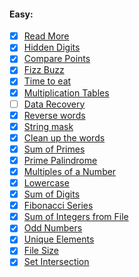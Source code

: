 #### Easy:

 * [x] [Read More](https://github.com/TraiOi/CodeEval/blob/master/Easy/Read_More.pl)
 * [x] [Hidden Digits](https://github.com/TraiOi/CodeEval/blob/master/Easy/Hidden_Digits.pl)
 * [x] [Compare Points](https://github.com/TraiOi/CodeEval/blob/master/Easy/Compare_Points.pl)
 * [x] [Fizz Buzz](https://github.com/TraiOi/CodeEval/blob/master/Easy/Fizz_Buzz.pl)
 * [x] [Time to eat](https://github.com/TraiOi/CodeEval/blob/master/Easy/Time_to_eat.pl)
 * [x] [Multiplication Tables](https://github.com/TraiOi/CodeEval/blob/master/Easy/Multiplication_Tables.pl)
 * [ ] [Data Recovery](https://github.com/TraiOi/CodeEval/blob/master/Easy/Data_Recovery.pl)
 * [x] [Reverse words](https://github.com/TraiOi/CodeEval/blob/master/Easy/Reverse_words.pl)
 * [x] [String mask](https://github.com/TraiOi/CodeEval/blob/master/Easy/String_mask.pl)
 * [x] [Clean up the words](https://github.com/TraiOi/CodeEval/blob/master/Easy/Clean_up_the_words.pl)
 * [x] [Sum of Primes](https://github.com/TraiOi/CodeEval/blob/master/Easy/Sum_of_Primes.pl)
 * [x] [Prime Palindrome](https://github.com/TraiOi/CodeEval/blob/master/Easy/Prime_Palindrome.pl)
 * [x] [Multiples of a Number](https://github.com/TraiOi/CodeEval/blob/master/Easy/Multiples_of_a_Number.pl)
 * [x] [Lowercase](https://github.com/TraiOi/CodeEval/blob/master/Easy/Lowercase.pl)
 * [x] [Sum of Digits](https://github.com/TraiOi/CodeEval/blob/master/Easy/Sum_of_Digits.pl)
 * [x] [Fibonacci Series](https://github.com/TraiOi/CodeEval/blob/master/Easy/Fibonacci_Series.pl)
 * [x] [Sum of Integers from File](https://github.com/TraiOi/CodeEval/blob/master/Easy/Sum_of_Integers_from_File.pl)
 * [x] [Odd Numbers](https://github.com/TraiOi/CodeEval/blob/master/Easy/Odd_Numbers.pl)
 * [x] [Unique Elements](https://github.com/TraiOi/CodeEval/blob/master/Easy/Unique_Elements.pl)
 * [x] [File Size](https://github.com/TraiOi/CodeEval/blob/master/Easy/File_Size.pl)
 * [x] [Set Intersection](https://github.com/TraiOi/CodeEval/blob/master/Easy/Set_Intersection.pl)